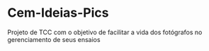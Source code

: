# Cem-Ideias-Pics
Projeto de TCC com o objetivo de facilitar a vida dos fotógrafos no gerenciamento de seus ensaios
